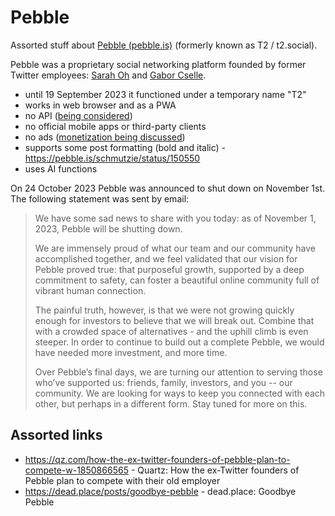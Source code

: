 # Pebble

Assorted stuff about [Pebble (pebble.is)](https://pebble.is) (formerly known as T2 / t2.social).

Pebble was a proprietary social networking platform founded by former Twitter employees: [Sarah Oh](https://pebble.is/sarah) and [Gabor Cselle](https://pebble.is/gabor).

- until 19 September 2023 it functioned under a temporary name "T2"
- works in web browser and as a PWA
- no API ([being considered](https://pebble.is/Bry/status/107821))
- no official mobile apps or third-party clients
- no ads ([monetization being discussed](https://pebble.is/Bry/status/107812))
- supports some post formatting (bold and italic) - https://pebble.is/schmutzie/status/150550
- uses AI functions

On 24 October 2023 Pebble was announced to shut down on November 1st. The following statement was sent by email:

> We have some sad news to share with you today: as of November 1, 2023, Pebble will be shutting down.
>
> We are immensely proud of what our team and our community have accomplished together, and we feel validated that our vision for Pebble proved true: that purposeful growth, supported by a deep commitment to safety, can foster a beautiful online community full of vibrant human connection.
>
> The painful truth, however, is that we were not growing quickly enough for investors to believe that we will break out. Combine that with a crowded space of alternatives - and the uphill climb is even steeper. In order to continue to build out a complete Pebble, we would have needed more investment, and more time.
>
> Over Pebble’s final days, we are turning our attention to serving those who’ve supported us: friends, family, investors, and you -- our community. We are looking for ways to keep you connected with each other, but perhaps in a different form. Stay tuned for more on this.

## Assorted links

- https://qz.com/how-the-ex-twitter-founders-of-pebble-plan-to-compete-w-1850866565 - Quartz: How the ex-Twitter founders of Pebble plan to compete with their old employer
- https://dead.place/posts/goodbye-pebble - dead.place: Goodbye Pebble